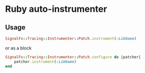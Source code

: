 
# Ruby auto-instrumenter

## Usage

```ruby
SignalFx::Tracing::Instrumenter::Patch.instrument(:LibName)
```

or as a block

```ruby
SignalFx::Tracing::Instrumenter::Patch.configure do |patcher|
    patcher.instrument(:LibName)
end
```
